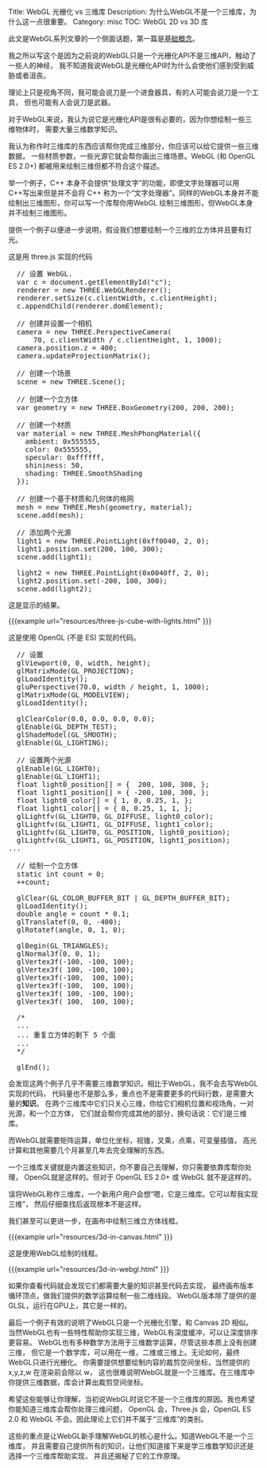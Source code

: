 Title: WebGL 光栅化 vs 三维库
Description: 为什么WebGL不是一个三维库，为什么这一点很重要。
Category: misc
TOC: WebGL 2D vs 3D 库


此文是WebGL系列文章的一个侧面话题，第一篇是[基础概念](webgl-fundamentals.html)。

我之所以写这个是因为之前说的WebGL只是一个光栅化API不是三维API，触动了一些人的神经，
我不知道我说WebGL是光栅化API时为什么会使他们感到受到威胁或者沮丧。

理论上只是视角不同，我可能会说刀是一个进食器具，有的人可能会说刀是一个工具，
但也可能有人会说刀是武器。

对于WebGL来说，我认为说它是光栅化API是很有必要的，因为你想绘制一些三维物体时，
需要大量三维数学知识。

我认为称作时三维库的东西应该帮你完成三维部分，你应该可以给它提供一些三维数据，
一些材质参数，一些光源它就会帮你画出三维场景。WebGL (和 OpenGL ES 2.0+)
都被用来绘制三维但都不符合这个描述。

举一个例子，C++ 本身不会提供“处理文字”的功能，即使文字处理器可以用C++写出来但是并不会将
C++ 称为一个“文字处理器”。同样的WebGL本身并不能绘制出三维图形，你可以写一个库帮你用WebGL
绘制三维图形，但WebGL本身并不绘制三维图形。

提供一个例子以便进一步说明，假设我们想要绘制一个三维的立方体并且要有灯光。

这是用 three.js 实现的代码

<pre class="prettyprint showlinemods">
  // 设置 WebGL.
  var c = document.getElementById("c");
  renderer = new THREE.WebGLRenderer();
  renderer.setSize(c.clientWidth, c.clientHeight);
  c.appendChild(renderer.domElement);

  // 创建并设置一个相机
  camera = new THREE.PerspectiveCamera(
      70, c.clientWidth / c.clientHeight, 1, 1000);
  camera.position.z = 400;
  camera.updateProjectionMatrix();

  // 创建一个场景
  scene = new THREE.Scene();

  // 创建一个立方体
  var geometry = new THREE.BoxGeometry(200, 200, 200);

  // 创建一个材质
  var material = new THREE.MeshPhongMaterial({
    ambient: 0x555555,
    color: 0x555555,
    specular: 0xffffff,
    shininess: 50,
    shading: THREE.SmoothShading
  });

  // 创建一个基于材质和几何体的格网
  mesh = new THREE.Mesh(geometry, material);
  scene.add(mesh);

  // 添加两个光源
  light1 = new THREE.PointLight(0xff0040, 2, 0);
  light1.position.set(200, 100, 300);
  scene.add(light1);

  light2 = new THREE.PointLight(0x0040ff, 2, 0);
  light2.position.set(-200, 100, 300);
  scene.add(light2);
</pre>

这是显示的结果。

{{{example url="resources/three-js-cube-with-lights.html" }}}

这是使用 OpenGL (不是 ES) 实现的代码。

<pre class="prettyprint showlinemods">
  // 设置
  glViewport(0, 0, width, height);
  glMatrixMode(GL_PROJECTION);
  glLoadIdentity();
  gluPerspective(70.0, width / height, 1, 1000);
  glMatrixMode(GL_MODELVIEW);
  glLoadIdentity();

  glClearColor(0.0, 0.0, 0.0, 0.0);
  glEnable(GL_DEPTH_TEST);
  glShadeModel(GL_SMOOTH);
  glEnable(GL_LIGHTING);

  // 设置两个光源
  glEnable(GL_LIGHT0);
  glEnable(GL_LIGHT1);
  float light0_position[] = {  200, 100, 300, };
  float light1_position[] = { -200, 100, 300, };
  float light0_color[] = { 1, 0, 0.25, 1, };
  float light1_color[] = { 0, 0.25, 1, 1, };
  glLightfv(GL_LIGHT0, GL_DIFFUSE, light0_color);
  glLightfv(GL_LIGHT1, GL_DIFFUSE, light1_color);
  glLightfv(GL_LIGHT0, GL_POSITION, light0_position);
  glLightfv(GL_LIGHT1, GL_POSITION, light1_position);
...

  // 绘制一个立方体
  static int count = 0;
  ++count;

  glClear(GL_COLOR_BUFFER_BIT | GL_DEPTH_BUFFER_BIT);
  glLoadIdentity();
  double angle = count * 0.1;
  glTranslatef(0, 0, -400);
  glRotatef(angle, 0, 1, 0);

  glBegin(GL_TRIANGLES);
  glNormal3f(0, 0, 1);
  glVertex3f(-100, -100, 100);
  glVertex3f( 100, -100, 100);
  glVertex3f(-100,  100, 100);
  glVertex3f(-100,  100, 100);
  glVertex3f( 100, -100, 100);
  glVertex3f( 100,  100, 100);

  /*
  ...
  ... 重复立方体的剩下 5 个面
  ...
  */

  glEnd();
</pre>

会发现这两个例子几乎不需要三维数学知识。相比于WebGL，我不会去写WebGL实现的代码，
代码量也不是那么多，重点也不是需要更多的代码行数，是需要大量的**知识**。
在两个三维库中它们只关心三维，你给它们相机位置和视场角，一对光源，和一个立方体，
它们就会帮你完成其他的部分，换句话说：它们是三维库。

而WebGL就需要矩阵运算，单位化坐标，视锥，叉乘，点乘，可变量插值，
高光计算和其他需要几个月甚至几年去完全理解的东西。

一个三维库关键就是内置这些知识，你不要自己去理解，你只需要依靠库帮你处理，
OpenGL就是这样的。但对于 OpenGL ES 2.0+ 或 WebGL 就不是这样的。

误将WebGL称作三维库，一个新用户用户会想“嗯，它是三维库。它可以帮我实现三维”，
然后仔细查找后返现根本不是这样。

我们甚至可以更进一步，在画布中绘制三维立方体线框。

{{{example url="resources/3d-in-canvas.html" }}}

这是使用WebGL绘制的线框。

{{{example url="resources/3d-in-webgl.html" }}}

如果你查看代码就会发现它们都需要大量的知识甚至代码去实现，
最终画布版本循环顶点，做我们提供的数学运算绘制一些二维线段。
WebGL版本除了提供的是GLSL，运行在GPU上，其它是一样的。

最后一个例子有效的说明了WebGL只是一个光栅化引擎，和 Canvas 2D 相似。
当然WebGL也有一些特性帮助你实现三维，WebGL有深度缓冲，可以让深度排序更容易。
WebGL也有多种数学方法用于三维数学运算，尽管这些本质上没有创建三维，
但它是一个数学库，可以用在一维，二维或三维上。无论如何，最终WebGL只进行光栅化。
你需要提供想要绘制内容的裁剪空间坐标，当然提供的 x,y,z,w 在渲染前会除以 w，
这也很难说明WebGL就是一个三维库。在三维库中你提供三维数据，库会计算出裁剪空间坐标。

希望这些能够让你理解，当初说WebGL时说它不是一个三维库的原因。我也希望你能知道三维库会帮你处理三维问题，
OpenGL 会，Three.js 会，OpenGL ES 2.0 和 WebGL 不会。因此理论上它们并不属于“三维库”的类别。

这些的重点是让WebGL新手理解WebGL的核心是什么。知道WebGL不是一个三维库，
并且需要自己提供所有的知识，让他们知道接下来是学三维数学知识还是选择一个三维库帮助实现，
并且还揭秘了它的工作原理。

